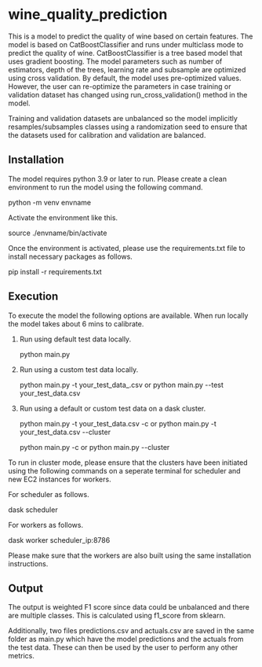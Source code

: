 # wine_quality_prediction

This is a model to predict the quality of wine based on certain features. The model is based on CatBoostClassifier and runs under multiclass mode to predict the quality of wine. CatBoostClassifier is a tree based model that uses gradient boosting. The model parameters such as number of estimators, depth of the trees, learning rate and subsample are optimized using cross validation. By default, the model uses pre-optimized values. However, the user can re-optimize the parameters in case training or validation dataset has changed using run_cross_validation() method in the model.

Training and validation datasets are unbalanced so the model implicitly resamples/subsamples classes using a randomization seed to ensure that the datasets used for calibration and validation are balanced. 

Installation
------------

The model requires python 3.9 or later to run. Please create a clean environment to run the model using the following command.

python -m venv envname

Activate the environment like this.

source ./envname/bin/activate

Once the environment is activated, please use the requirements.txt file to install necessary packages as follows.

pip install -r requirements.txt


Execution
---------

To execute the model the following options are available. When run locally the model takes about 6 mins to calibrate.

1. Run using default test data locally.

   python main.py
   
3. Run using a custom test data locally.

   python main.py -t your_test_data_.csv
   or
   python main.py --test your_test_data.csv
   
5. Run using a default or custom test data on a dask cluster.

   python main.py -t your_test_data.csv -c
   or
   python main.py -t your_test_data.csv --cluster

   python main.py -c
   or
   python main.py --cluster

To run in cluster mode, please ensure that the clusters have been initiated using the following commands on a seperate terminal for scheduler and new EC2 instances for workers.

For scheduler as follows.

dask scheduler 

For workers as follows.

dask worker scheduler_ip:8786

Please make sure that the workers are also built using the same installation instructions.


Output
------

The output is weighted F1 score since data could be unbalanced and there are multiple classes. This is calculated using f1_score from sklearn.

Additionally, two files predictions.csv and actuals.csv are saved in the same folder as main.py which have the model predictions and the actuals from the test data. These can then be used by the user to perform any other metrics.

   



